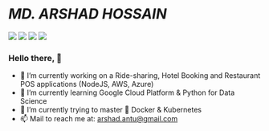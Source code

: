 # ***MD. ARSHAD HOSSAIN***
![](https://img.shields.io/badge/Developer-NodeJS-brightgreen) ![](https://img.shields.io/badge/DevOps-AWS-orange) ![](https://img.shields.io/badge/Exp-4+%20yrs-red) ![](https://img.shields.io/badge/Training-GCP-blue)
### Hello there, 👋
- 🔭 I’m currently working on a Ride-sharing, Hotel Booking and Restaurant POS applications (NodeJS, AWS, Azure)
- 📃 I’m currently learning Google Cloud Platform & Python for Data Science
- 🌱 I’m currently trying to master 🐳 Docker & Kubernetes
- 📫 Mail to reach me at: arshad.antu@gmail.com

<!--
**antu12/antu12** is a ✨ _special_ ✨ repository because its `README.md` (this file) appears on your GitHub profile.

Here are some ideas to get you started:

- 🔭 I’m currently working on ...
- 🌱 I’m currently learning ...
- 👯 I’m looking to collaborate on ...
- 🤔 I’m looking for help with ...
- 💬 Ask me about ...
- 📫 How to reach me: ...
- 😄 Pronouns: ...
- ⚡ Fun fact: ...
-->
